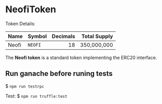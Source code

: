 # NeofiToken

Token Details:

| Name                  | Symbol   | Decimals |  Total Supply |
| --------------------- | ---------| -------: | ------------: |
| Neofi                 | `NEOFI`  |       18 |   350,000,000 |

The **Neofi token** is a standard token implementing the ERC20 interface.

## Run ganache before runing tests
$ `npm run testrpc`

Test:  $ `npm run truffle:test`
